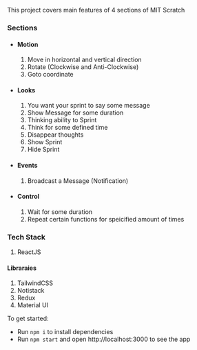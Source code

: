 

This project covers main features of 4 sections of MIT Scratch

### Sections
* #### Motion
  1. Move in horizontal and vertical direction
  2. Rotate (Clockwise and Anti-Clockwise)
  3. Goto coordinate
* #### Looks
  1. You want your sprint to say some message
  2. Show Message for some duration
  3. Thinking ability to Sprint
  4. Think for some defined time
  5. Disappear thoughts
  6. Show Sprint
  7.  Hide Sprint
* #### Events
  1. Broadcast a Message (Notification)
* #### Control
  1. Wait for some duration
  2. Repeat certain functions for speicified amount of times

### Tech Stack
1. ReactJS

#### Libraraies
1. TailwindCSS
2. Notistack
3. Redux
4. Material UI


To get started:

- Run `npm i` to install dependencies
- Run `npm start` and open http://localhost:3000 to see the app
